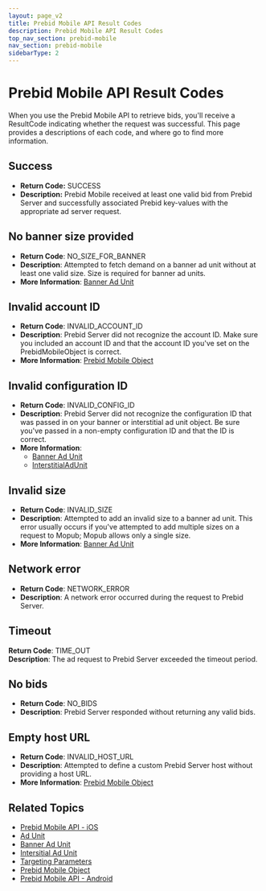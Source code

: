 ```yaml
---
layout: page_v2
title: Prebid Mobile API Result Codes
description: Prebid Mobile API Result Codes
top_nav_section: prebid-mobile
nav_section: prebid-mobile
sidebarType: 2
---
```


# Prebid Mobile API Result Codes 

When you use the Prebid Mobile API to retrieve bids, you'll receive a ResultCode indicating whether the request was successful. This page provides a descriptions of each code, and where go to find more information. 

## Success 

- **Return Code:** SUCCESS   
- **Description:** Prebid Mobile received at least one valid bid from Prebid Server and successfully associated Prebid key-values with the appropriate ad server request. 

## No banner size provided 

- **Return Code**: NO_SIZE_FOR_BANNER  
- **Description**: Attempted to fetch demand on a banner ad unit without at least one valid size. Size is required for banner ad units.  
- **More Information**: [Banner Ad Unit]({{site.baseurl}}/prebid-mobile/pbm-api/ios/pbm-bannerad-ios.html) 

## Invalid account ID 

- **Return Code**: INVALID_ACCOUNT_ID  
- **Description**: Prebid Server did not recognize the account ID. Make sure you included an account ID and that the account ID you've set on the PrebidMobileObject is correct.   
- **More Information**: [Prebid Mobile Object]({{site.baseurl}}/prebid-mobile/pbm-api/ios/prebidmobile-object-ios.html) 

## Invalid configuration ID 

- **Return Code**: INVALID_CONFIG_ID  
- **Description**: Prebid Server did not recognize the configuration ID that was passed in on your banner or interstitial ad unit object. Be sure you've passed in a non-empty configuration ID and that the ID is correct.  
- **More Information**:  
  - [Banner Ad Unit]({{site.baseurl}}/prebid-mobile/pbm-api/ios/pbm-bannerad-ios.html)  
  - [InterstitialAdUnit]({{site.baseurl}}/prebid-mobile/pbm-api/ios/pbm-interstitial-ad-ios.html) 

## Invalid size 

- **Return Code**: INVALID_SIZE  
- **Description**: Attempted to add an invalid size to a banner ad unit. This error usually occurs if you've attempted to add multiple sizes on a request to Mopub; Mopub allows only a single size.  
- **More Information**: [Banner Ad Unit]({{site.baseurl}}/prebid-mobile/pbm-api/ios/pbm-bannerad-ios.html)

## Network error 

- **Return Code**: NETWORK_ERROR  
- **Description**: A network error occurred during the request to Prebid Server. 

## Timeout 

**Return Code**: TIME_OUT   
**Description**: The ad request to Prebid Server exceeded the timeout period. 

## No bids 

- **Return Code**: NO_BIDS   
- **Description**: Prebid Server responded without returning any valid bids. 

## Empty host URL 

- **Return Code**: INVALID_HOST_URL   
- **Description**: Attempted to define a custom Prebid Server host without providing a host URL. 
- **More Information**: [Prebid Mobile Object]({{site.baseurl}}/prebid-mobile/pbm-api/ios/prebidmobile-object-ios.html) 

## Related Topics

- [Prebid Mobile API - iOS]({{site.baseurl}}/prebid-mobile/pbm-api/ios/pbm-api-iOS.html)
- [Ad Unit]({{site.baseurl}}/prebid-mobile/pbm-api/ios/pbm-adunit-ios.html)
- [Banner Ad Unit]({{site.baseurl}}/prebid-mobile/pbm-api/ios/pbm-bannerad-ios.html)
- [Intersitial Ad Unit]({{site.baseurl}}/prebid-mobile/pbm-api/ios/pbm-interstitial-ad-ios.html)
- [Targeting Parameters]({{site.baseurl}}/prebid-mobile/pbm-api/ios/pbm-targeting-ios.html)
- [Prebid Mobile Object]({{site.baseurl}}/prebid-mobile/pbm-api/ios/prebidmobile-object-ios.html)
- [Prebid Mobile API - Android]({{site.baseurl}}/prebid-mobile/pbm-api/android/pbm-api-android.html)